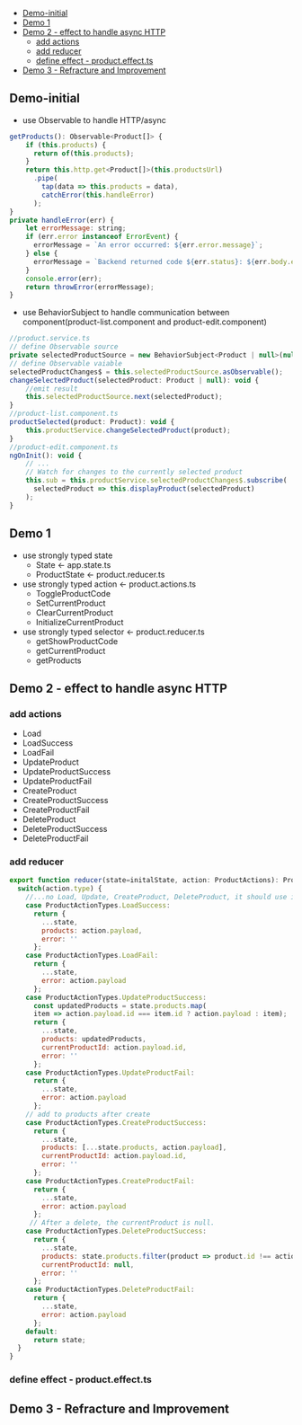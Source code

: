 - [Demo-initial](#demo-initial)
- [Demo 1](#demo-1)
- [Demo 2 - effect to handle async HTTP](#demo-2---effect-to-handle-async-http)
  - [add actions](#add-actions)
  - [add reducer](#add-reducer)
  - [define effect - product.effect.ts](#define-effect---producteffectts)
- [Demo 3 - Refracture and Improvement](#demo-3---refracture-and-improvement)

## Demo-initial

- use Observable to handle HTTP/async

```javascript
getProducts(): Observable<Product[]> {
    if (this.products) {
      return of(this.products);
    }
    return this.http.get<Product[]>(this.productsUrl)
      .pipe(
        tap(data => this.products = data),
        catchError(this.handleError)
      );
}
private handleError(err) {
    let errorMessage: string;
    if (err.error instanceof ErrorEvent) {
      errorMessage = `An error occurred: ${err.error.message}`;
    } else {
      errorMessage = `Backend returned code ${err.status}: ${err.body.error}`;
    }
    console.error(err);
    return throwError(errorMessage);
}
```

- use BehaviorSubject to handle communication between component(product-list.component and product-edit.component)

```javascript
//product.service.ts
// define Observable source
private selectedProductSource = new BehaviorSubject<Product | null>(null);
// define Observable vaiable
selectedProductChanges$ = this.selectedProductSource.asObservable();
changeSelectedProduct(selectedProduct: Product | null): void {
    //emit result
    this.selectedProductSource.next(selectedProduct);
}
//product-list.component.ts
productSelected(product: Product): void {
    this.productService.changeSelectedProduct(product);
}
//product-edit.component.ts
ngOnInit(): void {
    // ...
    // Watch for changes to the currently selected product
    this.sub = this.productService.selectedProductChanges$.subscribe(
      selectedProduct => this.displayProduct(selectedProduct)
    );
}
```

## Demo 1

- use strongly typed state
  - State          <- app.state.ts
  - ProductState   <- product.reducer.ts
- use strongly typed action  <- product.actions.ts
  - ToggleProductCode
  - SetCurrentProduct
  - ClearCurrentProduct
  - InitializeCurrentProduct
- use strongly typed selector  <- product.reducer.ts
  - getShowProductCode
  - getCurrentProduct
  - getProducts

## Demo 2 - effect to handle async HTTP

### add actions

- Load
- LoadSuccess
- LoadFail
- UpdateProduct
- UpdateProductSuccess
- UpdateProductFail
- CreateProduct
- CreateProductSuccess
- CreateProductFail
- DeleteProduct
- DeleteProductSuccess
- DeleteProductFail

### add reducer

```javascript
export function reducer(state=initalState, action: ProductActions): ProductState {
  switch(action.type) {
    //...no Load, Update, CreateProduct, DeleteProduct, it should use in effect
    case ProductActionTypes.LoadSuccess:
      return {
        ...state,
        products: action.payload,
        error: ''
      };
    case ProductActionTypes.LoadFail:
      return {
        ...state,
        error: action.payload
      };
    case ProductActionTypes.UpdateProductSuccess:
      const updatedProducts = state.products.map(
      item => action.payload.id === item.id ? action.payload : item);
      return {
        ...state,
        products: updatedProducts,
        currentProductId: action.payload.id,
        error: ''
      };
    case ProductActionTypes.UpdateProductFail:
      return {
        ...state,
        error: action.payload
      };
    // add to products after create
    case ProductActionTypes.CreateProductSuccess:
      return {
        ...state,
        products: [...state.products, action.payload],
        currentProductId: action.payload.id,
        error: ''
      };
    case ProductActionTypes.CreateProductFail:
      return {
        ...state,
        error: action.payload
      };
     // After a delete, the currentProduct is null.
    case ProductActionTypes.DeleteProductSuccess:
      return {
        ...state,
        products: state.products.filter(product => product.id !== action.payload),
        currentProductId: null,
        error: ''
      };
    case ProductActionTypes.DeleteProductFail:
      return {
        ...state,
        error: action.payload
      };
    default:
      return state;
  }
}
```

### define effect - product.effect.ts

## Demo 3 - Refracture and Improvement
